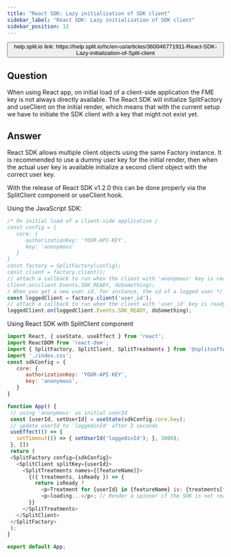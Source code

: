 ```yaml
---
title: "React SDK: Lazy initialization of SDK client"
sidebar_label: "React SDK: Lazy initialization of SDK client"
sidebar_position: 12
---
```


<p>
  <button style={{borderRadius:'8px', border:'1px', fontFamily:'Courier New', fontWeight:'800', textAlign:'left'}}> help.split.io link: https://help.split.io/hc/en-us/articles/360046771911-React-SDK-Lazy-initialization-of-Split-client </button>
</p>

## Question

When using React app, on initial load of a client-side application the FME key is not always directly available. The React SDK will initialize SplitFactory and useClient on the initial render, which means that with the current setup we have to initiate the SDK client with a key that might not exist yet.

## Answer

React SDK allows multiple client objects using the same Factory instance. It is recommended to use a dummy user key for the initial render, then when the actual user key is available initialize a second client object with the correct user key.

With the release of React SDK v1.2.0 this can be done properly via the SplitClient component or useClient hook.

Using the JavaScript SDK:

```javascript
/* On initial load of a client-side application /
const config = {
   core: {
      authorizationKey: 'YOUR-API-KEY',
      key: 'anonymous'
   }
}
const factory = SplitFactory(config);
const client = factory.client();
// attach a callback to run when the client with 'anonymous' key is ready
client.on(client.Events.SDK_READY, doSomething);
/ When you get a new user id, for instance, the id of a logged user */
const loggedClient = factory.client('user_id');
// attach a callback to run when the client with 'user_id' key is ready
loggedClient.on(loggedClient.Events.SDK_READY, doSomething);
```

Using React SDK with SplitClient component

```javascript
import React, { useState, useEffect } from 'react';
import ReactDOM from 'react-dom';
import { SplitFactory, SplitClient, SplitTreatments } from '@splitsoftware/splitio-react';
import './index.css';
const sdkConfig = {
   core: {
      authorizationKey: 'YOUR-API-KEY',
      key: 'anonymous',
   }
}

function App() {
 // using 'anonymous' as initial userId
 const [userId, setUserId] = useState(sdkConfig.core.key);
 // update userId to 'loggedinId' after 3 seconds
 useEffect(() => {
   setTimeout(() => { setUserId('loggedinId'); }, 3000);
 }, [])
 return (
 <SplitFactory config={sdkConfig}>
   <SplitClient splitKey={userId}>
     <SplitTreatments names={[featureName]}>
       {({ treatments, isReady }) => {
         return isReady ?
           <p>Treatment for {userId} in {featureName} is: {treatments[featureName].treatment}</p> :
           <p>loading...</p>; // Render a spinner if the SDK is not ready yet
       }}
     </SplitTreatments>
   </SplitClient>
 </SplitFactory> 
 );
}

export default App;
```